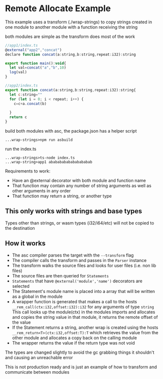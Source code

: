 # Remote Allocate Example

This example uses a transform (./wrap-strings) to copy strings created in one module
to another module with a function receiving the string

both modules are simple as the transform does most of the work

```js
//app1/index.ts
@external("app2","concat")
declare function concat(a:string,b:string,repeat:i32):string

export function main():void{
  let val=concat("a","b",10)
  log(val)
}

```

```js
//app2/index.ts
export function concat(a:string,b:string,repeat:i32):string{
  let c:string=""
  for (let i = 0; i < repeat; i++) {
    c=c+a.concat(b)
    
  }
  return c
}
```

build both modules with asc, the package.json has a helper script

```console
...wrap-strings>npm run asbuild
```
run the index.ts

```console
...wrap-strings>ts-node index.ts
...wrap-string>app1 abababababababababab
```
Requirements to work:

- Have an @external decorator with both module and function name
- That function may contain any number of string arguments as well as other arguments in any order
- That function may return a string, or another type

## This only works with strings and base types

Types other than strings, or wasm types (i32/i64/etc) will not be copied to the destination

## How it works

- The asc compiler parses the target with the `--transform` flag
- The compiler calls the transform and passes in the `Parser` instance
- The transform walks the source files and looks for user files (i.e. non lib files)
- The source files are then queried for `Statements`
- `Statements` that have `@external('module','name')` decorators are selected
- The Statement's module name is placed into a array that will be written as a global in the module
- A wrapper function is generated that makes a call to the hosts `__rem_call(ctx:i32,offset:i32):i32` for
  any arguments of type `string` This call looks up the module(ctx) in the modules imports and allocates and copies
  the string value in that module, it returns the remote offset of the value
- If the Statement returns a string, another wrap is created using the hosts `__rem_return<T>(ctx:i32,offset:T):T` which
  retrieves the value from the other module and allocates a copy back on the calling module
- The wrapper returns the value if the return type was not void

The types are changed slightly to avoid the gc grabbing things it shouldn't and causing an unreachable error

This is not production ready and is just an example of how to transform and communicate between modules
